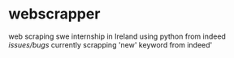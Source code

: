 # webscrapper
web scraping swe internship in Ireland using python from indeed
  *issues/bugs*
    currently scrapping 'new' keyword from indeed'
